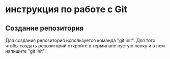 # инструкция по работе с Git

## Создание репозитория
Для создания репозитория используется команда "git init". Для того чтобы создать репозиторий откройте в терминале пустую папку и в нем напишите "git init".
